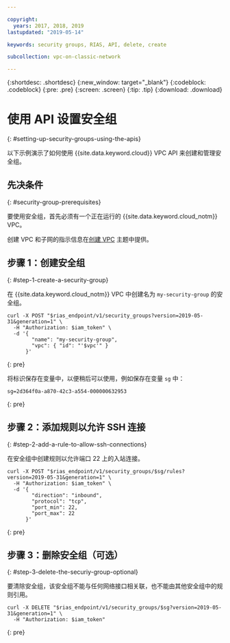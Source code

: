 ```yaml
---

copyright:
  years: 2017, 2018, 2019
lastupdated: "2019-05-14"

keywords: security groups, RIAS, API, delete, create

subcollection: vpc-on-classic-network

---
```


{:shortdesc: .shortdesc}
{:new_window: target="_blank"}
{:codeblock: .codeblock}
{:pre: .pre}
{:screen: .screen}
{:tip: .tip}
{:download: .download}

# 使用 API 设置安全组
{: #setting-up-security-groups-using-the-apis}

以下示例演示了如何使用 {{site.data.keyword.cloud}} VPC API 来创建和管理安全组。

## 先决条件
{: #security-group-prerequisites}

要使用安全组，首先必须有一个正在运行的 {{site.data.keyword.cloud_notm}} VPC。

创建 VPC 和子网的指示信息在[创建 VPC](/docs/vpc-on-classic?topic=vpc-on-classic-creating-a-vpc-using-the-rest-apis) 主题中提供。

## 步骤 1：创建安全组
{: #step-1-create-a-security-group}

在 {{site.data.keyword.cloud_notm}} VPC 中创建名为 `my-security-group` 的安全组。

```
curl -X POST "$rias_endpoint/v1/security_groups?version=2019-05-31&generation=1" \
  -H "Authorization: $iam_token" \
  -d '{
        "name": "my-security-group",
        "vpc": { "id": "'$vpc'" }
      }'
```
{: pre}

将标识保存在变量中，以便稍后可以使用，例如保存在变量 `sg` 中：

```
sg=2d364f0a-a870-42c3-a554-000000632953
```
{: pre}

## 步骤 2：添加规则以允许 SSH 连接
{: #step-2-add-a-rule-to-allow-ssh-connections}

在安全组中创建规则以允许端口 22 上的入站连接。

```
curl -X POST "$rias_endpoint/v1/security_groups/$sg/rules?version=2019-05-31&generation=1" \
  -H "Authorization: $iam_token" \
  -d '{
        "direction": "inbound",
        "protocol": "tcp",
        "port_min": 22,
        "port_max": 22
      }'
```
{: pre}

## 步骤 3：删除安全组（可选）
{: #step-3-delete-the-securiy-group-optional}

要清除安全组，该安全组不能与任何网络接口相关联，也不能由其他安全组中的规则引用。

```
curl -X DELETE "$rias_endpoint/v1/security_groups/$sg?version=2019-05-31&generation=1" \
  -H "Authorization: $iam_token"
```
{: pre}
